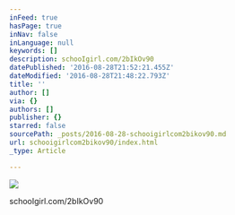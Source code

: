 ```yaml
---
inFeed: true
hasPage: true
inNav: false
inLanguage: null
keywords: []
description: schooIgirl.com/2bIkOv90
datePublished: '2016-08-28T21:52:21.455Z'
dateModified: '2016-08-28T21:48:22.793Z'
title: ''
author: []
via: {}
authors: []
publisher: {}
starred: false
sourcePath: _posts/2016-08-28-schooigirlcom2bikov90.md
url: schooigirlcom2bikov90/index.html
_type: Article

---
```

![](https://the-grid-user-content.s3-us-west-2.amazonaws.com/52338e80-48dc-4207-af8c-b1dab9898f72.jpg)

schooIgirl.com/2bIkOv90